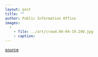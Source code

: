```yaml
---
layout: post
title: ""
author: Public Information Office
images:
  -
    - file: ../art/crowd.04-04-19.240.jpg
    - caption: 
---
```



[source](http://www1.ucsc.edu/currents/03-04/04-19/outreach_photos.html "Permalink to outreach_photos")
